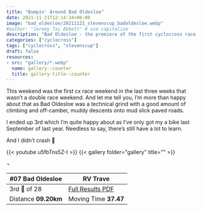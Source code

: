 ```yaml
---
title: "Bumpin' Around Bad Oldesloe"
date: 2021-11-21T12:14:34+06:00
image: "bad_oldesloe/20211121_stevenscup_badoldesloe.webp"
#author: "Jeremy Tai Abbett" # use capitalize
description: "Bad Oldesloe - the premiere of the first cyclocross race in Bad Oldesloe."
categories: ["cyclocross"]
tags: ["cyclocross", "stevenscup"]
draft: false
resources: 
- src: "gallery/*.webp"
  name: gallery-:counter
  title: gallery-title-:counter
---
```


This weekend was the first cx race weekend in the last three weeks that wasn’t a double race weekend. And let me tell you, I’m more than happy about that as Bad Oldesloe was a technical grind with a good amount of climbing and off-camber, muddy descents onto mud slick paved roads.

I ended up 3rd which I’m quite happy about as I’ve only got my a bike last September of last year. Needless to say, there’s still have a lot to learn.

And I didn’t crash 🤞

{{< youtube u5fbTns5Z-I >}}
{{< gallery folder="gallery" title="" >}}

 ¬ 

| #07 Bad Oldesloe| RV Trave |
| ----------- | ----------- |
| 3rd 🥉 of 28 | [Full Results PDF](20211121_07_oldesloe_te.pdf) |
| Distance **09.20km** | Moving Time **37.47** |